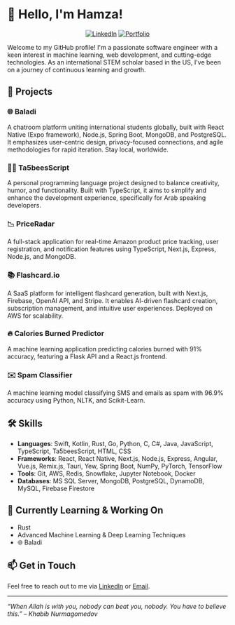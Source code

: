 # 👋 Hello, I'm Hamza!

<div align="center">

[![LinkedIn](https://img.shields.io/badge/LinkedIn-0077B5?style=for-the-badge&logo=linkedin&logoColor=white)](https://www.linkedin.com/in/hamza-al-kurdi/)
[![Portfolio](https://img.shields.io/badge/Portfolio-3B3B3B?style=for-the-badge&logo=html5&logoColor=white)](https://whoishlk.dev/)

</div>

Welcome to my GitHub profile! I'm a passionate software engineer with a keen interest in machine learning, web development, and cutting-edge technologies. As an international STEM scholar based in the US, I've been on a journey of continuous learning and growth.

## 🚀 Projects

### 🌐 Baladi
A chatroom platform uniting international students globally, built with React Native (Expo framework), Node.js, Spring Boot, MongoDB, and PostgreSQL. It emphasizes user-centric design, privacy-focused connections, and agile methodologies for rapid iteration. Stay local, worldwide.

### 🏋️‍♂ Ta5beesScript
A personal programming language project designed to balance creativity, humor, and functionality. Built with TypeScript, it aims to simplify and enhance the development experience, specifically for Arab speaking developers.

### 📉 PriceRadar
A full-stack application for real-time Amazon product price tracking, user registration, and notification features using TypeScript, Next.js, Express, Node.js, and MongoDB.

### 📚 Flashcard.io
A SaaS platform for intelligent flashcard generation, built with Next.js, Firebase, OpenAI API, and Stripe. It enables AI-driven flashcard creation, subscription management, and intuitive user experiences. Deployed on AWS for scalability.

### 🔥 Calories Burned Predictor
A machine learning application predicting calories burned with 91% accuracy, featuring a Flask API and a React.js frontend.

### ✉️ Spam Classifier
A machine learning model classifying SMS and emails as spam with 96.9% accuracy using Python, NLTK, and Scikit-Learn.

## 🛠️ Skills

- **Languages**: Swift, Kotlin, Rust, Go, Python, C, C#, Java, JavaScript, TypeScript, Ta5beesScript, HTML, CSS
- **Frameworks**: React, React Native, Next.js, Node.js, Express, Angular, Vue.js, Remix.js, Tauri, Yew, Spring Boot, NumPy, PyTorch, TensorFlow
- **Tools**: Git, AWS, Redis, Snowflake, Jupyter Notebook, Docker
- **Databases**: MS SQL Server, MongoDB, PostgreSQL, DynamoDB, MySQL, Firebase Firestore 


## 🌱 Currently Learning & Working On

- Rust
- Advanced Machine Learning & Deep Learning Techniques
- 🌐 Baladi

## 📫 Get in Touch

Feel free to reach out to me via [LinkedIn](https://www.linkedin.com/in/hamza-al-kurdi/) or [Email](mailto:hamzakurdi5@gmail.com).

---

_“When Allah is with you, nobody can beat you, nobody. You have to believe this.” – Khabib Nurmagomedov_
